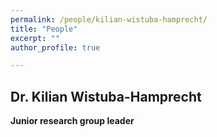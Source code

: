 ```yaml
---
permalink: /people/kilian-wistuba-hamprecht/
title: "People"
excerpt: ""
author_profile: true

---
```



## Dr. Kilian Wistuba-Hamprecht
**Junior research group leader**
